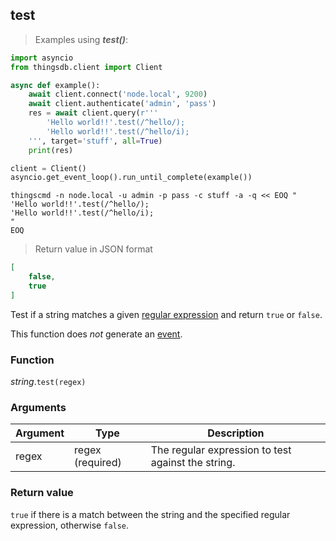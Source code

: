 ## test

> Examples using ***test()***:

```python
import asyncio
from thingsdb.client import Client

async def example():
    await client.connect('node.local', 9200)
    await client.authenticate('admin', 'pass')
    res = await client.query(r'''
        'Hello world!!'.test(/^hello/);
        'Hello world!!'.test(/^hello/i);
    ''', target='stuff', all=True)
    print(res)

client = Client()
asyncio.get_event_loop().run_until_complete(example())
```

```shell
thingscmd -n node.local -u admin -p pass -c stuff -a -q << EOQ "
'Hello world!!'.test(/^hello/);
'Hello world!!'.test(/^hello/i);
"
EOQ
```

> Return value in JSON format

```json
[
    false,
    true
]
```

Test if a string matches a given [regular expression](#regex) and return `true` or `false`.

This function does *not* generate an [event](#events).

### Function
*string*.`test(regex)`

### Arguments
Argument | Type | Description
-------- | ---- | -----------
regex | regex (required) | The regular expression to test against the string.

### Return value
`true` if there is a match between the string and the specified regular expression, otherwise `false`.
